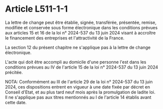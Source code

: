 # Article L511-1-1

La lettre de change peut être établie, signée, transférée, présentée, remise, modifiée et conservée sous forme électronique dans les conditions prévues aux articles 15 et 16 de la loi n° 2024-537 du 13 juin 2024 visant à accroître le financement des entreprises et l'attractivité de la France.

La section 12 du présent chapitre ne s'applique pas à la lettre de change électronique.

L'acte qui doit être accompli au domicile d'une personne l'est dans les conditions prévues au IV de l'article 15 de la loi n° 2024-537 du 13 juin 2024 précitée.

NOTA:
Conformément au III de l'article 29 de la loi n° 2024-537 du 13 juin 2024, ces dispositions entrent en vigueur à une date fixée par décret en Conseil d'Etat, et au plus tard neuf mois après la promulgation de ladite loi. Il ne s'applique pas aux titres mentionnés au I de l'article 14 établis avant cette date.

